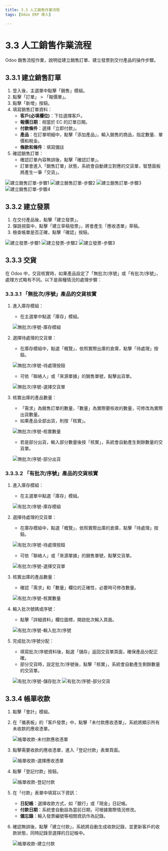 ```yaml
---
title: 3.3 人工銷售作業流程
tags: [Odoo ERP 導入]

---
```


# 3.3 人工銷售作業流程
Odoo 銷售流程作業，說明從建立銷售訂單、建立發票到交付產品的操作步驟。

## 3.3.1 建立銷售訂單
1. 登入後，主選單中點擊「銷售」模組。
2. 點擊「訂單」 > 「報價單」。
3. 點擊「新增」按鈕。
4. 填寫銷售訂單資料：
   - **客戶(必填欄位)**：下拉選擇客戶。
   - **報價日期**：相當於 EC 的訂單日期。
   - **付款條件**：選擇「立即付款」。
   - **產品**：在訂單明細中，點擊「添加產品」，輸入銷售的商品，指定數量、單價和稅金。
   - **條款和條件**：填寫備註
5. 確認銷售訂單：
   - 確認訂單內容無誤後，點擊「確認訂單」。
   - 訂單會進入「銷售訂單」狀態，系統會自動建立對應的交貨單，智慧面板將產生一筆「交貨」。

![建立銷售訂單-步驟1](https://i.imgur.com/3JEfhBZ.png)
![建立銷售訂單-步驟2](https://i.imgur.com/57MizS0.png)
![建立銷售訂單-步驟3](https://i.imgur.com/tCQm7Nm.png)
![建立銷售訂單-步驟4](https://i.imgur.com/vLzw94V.png)

## 3.3.2 建立發票
1. 在交付產品後，點擊「建立發票」。
2. 彈跳視窗中，點擊「建立草稿發票」，將會產生「應收憑單」草稿。
3. 檢查帳單是否正確，點擊「確認」按鈕。

![建立發票-步驟1](https://i.imgur.com/XdQYk0d.png)
![建立發票-步驟2](https://i.imgur.com/sPGWNEu.png)
![建立發票-步驟3](https://i.imgur.com/vniSWHb.png)

## 3.3.3 交貨
在 Odoo 中，交貨核實時，如果產品設定了「無批次/序號」或「有批次/序號」，處理方式略有不同。以下是兩種情況的處理步驟：

### 3.3.3.1 「無批次/序號」產品的交貨核實
1. 進入庫存模組：
   - 在主選單中點選「庫存」模組。

   ![無批次/序號-庫存模組](https://i.imgur.com/NjdvTcT.png)

2. 選擇待處理的交貨單：
   - 在庫存模組中，點選「概覽」，依照實際出庫的倉庫，點擊「待處理」按鈕。

   ![無批次/序號-待處理按鈕](https://i.imgur.com/4URTEp2.png)
   - 可依「聯絡人」或「來源單據」的銷售單號，點擊出貨單。

   ![無批次/序號-選擇交貨單](https://i.imgur.com/VCfoClt.png)

3. 核實出庫的產品數量：
   - 「需求」為銷售訂單的數量，「數量」為實際要核收的數量，可修改為實際出貨數量。
   - 如果產品全部出貨，則按「核實」。

   ![無批次/序號-核實數量](https://i.imgur.com/oIlF9LK.png)

   - 若是部分出貨，輸入部分數量後按「核實」，系統會自動產生剩餘數量的交貨單。

   ![無批次/序號-部分出貨](https://i.imgur.com/P2vC14W.png)

### 3.3.3.2 「有批次/序號」產品的交貨核實
1. 進入庫存模組：
   - 在主選單中點選「庫存」模組。

   ![有批次/序號-庫存模組](https://i.imgur.com/J5Y8F10.png)

2. 選擇待處理的交貨單：
   - 在庫存模組中，點選「概覽」，依照實際出庫的倉庫，點擊「待處理」按鈕。

   ![有批次/序號-待處理按鈕](https://i.imgur.com/XC05XK3.png)
   - 可依「聯絡人」或「來源單據」的銷售單號，點擊交貨單。

   ![有批次/序號-選擇交貨單](https://i.imgur.com/KTHkC6f.png)

3. 核實出庫的產品數量：
   - 確認「需求」和「數量」欄位的正確性，必要時可修改數量。

   ![有批次/序號-核實數量](https://i.imgur.com/G1uWwKl.png)

4. 輸入批次號碼或序號：
   - 點擊「詳細資料」欄位圖標，開啟批次輸入頁面。

   ![有批次/序號-輸入批次/序號](https://i.imgur.com/CXMAUQs.png)

5. 完成批次/序號分配：
   - 填寫批次/序號資料後，點選「儲存」返回交貨單頁面，確保產品分配正確。
   - 部分交貨時，設定批次/序號後，點擊「核實」，系統會自動產生剩餘數量的交貨單。

   ![有批次/序號-儲存批次](https://i.imgur.com/8ALGLQc.png)
   ![有批次/序號-部分交貨](https://i.imgur.com/oAJn89G.png)

## 3.3.4 帳單收款
1. 點擊「會計」模組。
2. 在「儀表板」的「客戶發票」中，點擊「未付款應收憑單」，系統將顯示所有未收款的應收憑單。

   ![帳單收款-未付款應收憑單](https://i.imgur.com/BIwXusS.png)

3. 點擊需要收款的應收憑單，進入「登記付款」表單頁面。

   ![帳單收款-選擇應收憑單](https://i.imgur.com/lk2Q84e.png)

4. 點擊「登記付款」按鈕。

   ![帳單收款-登記付款](https://i.imgur.com/VbkqYYD.png)

5. 在「付款」表單中填寫以下資訊：
   - **日記帳**：選擇收款方式，如「銀行」或「現金」日記帳。
   - **付款日期**：系統會自動設為當前日期，可根據實際情況修改。
   - **備忘錄**：輸入發票編號等相關資訊作為記錄。
6. 確認無誤後，點擊「建立付款」，系統將自動生成收款記錄，並更新客戶的收款狀態，同時記錄至選擇的日記帳中。

   ![帳單收款-建立付款](https://i.imgur.com/l8rzmZ0.png)
